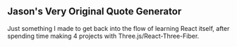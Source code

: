 ## Jason's Very Original Quote Generator

Just something I made to get back into the flow of learning React itself, after spending time making 4 projects with Three.js/React-Three-Fiber.
 
